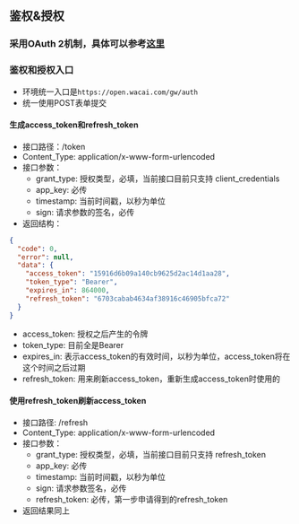 ## 鉴权&授权

### 采用OAuth 2机制，具体可以参考[这里](http://www.ruanyifeng.com/blog/2014/05/oauth_2_0.html)

### 鉴权和授权入口
- 环境统一入口是`https://open.wacai.com/gw/auth`
- 统一使用POST表单提交

#### 生成access_token和refresh_token
- 接口路径：/token
- Content_Type: application/x-www-form-urlencoded
- 接口参数：
  - grant_type: 授权类型，必填，当前接口目前只支持 client_credentials
  - app_key: 必传
  - timestamp: 当前时间戳，以秒为单位
  - sign: 请求参数的签名，必传
- 返回结构：

```json
{
  "code": 0,
  "error": null,
  "data": {
    "access_token": "15916d6b09a140cb9625d2ac14d1aa28",
    "token_type": "Bearer",
    "expires_in": 864000,
    "refresh_token": "6703cabab4634af38916c46905bfca72"
  }
}
```
- access_token: 授权之后产生的令牌
- token_type: 目前全是Bearer
- expires_in: 表示access_token的有效时间，以秒为单位，access_token将在这个时间之后过期
- refresh_token: 用来刷新access_token，重新生成access_token时使用的

#### 使用refresh_token刷新access_token
- 接口路径: /refresh
- Content_Type: application/x-www-form-urlencoded
- 接口参数：
  - grant_type: 授权类型，必填，当前接口目前只支持 refresh_token
  - app_key: 必传
  - timestamp: 当前时间戳，以秒为单位
  - sign: 请求参数签名，必传
  - refresh_token: 必传，第一步申请得到的refresh_token
- 返回结果同上
